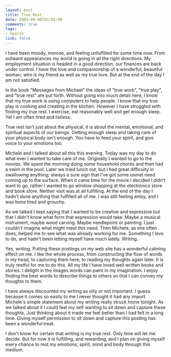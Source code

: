 ```yaml
--- 
layout: post
title: True Rest
date: 2003-09-06T03:02:00
comments: true
tags:
- health
link: false
---
```

I have been moody, morose, and feeling unfulfilled for some time now. From outward appearances my world is going in all the right directions. My employment situation is headed in a good direction, our finances are back under control. I have the love and companionship of a wonderful, beautiful woman; who is my friend as well as my true love. But at the end of the day I am not satisfied.

In the book "Messages from Michael" the ideas of "true work", "true play", and "true rest" are put forth. Without going into much detail here, I know that my true work is using computers to help people. I know that my true play is cooking and creating in the kitchen. However I have struggled with finding my true rest. I exercise, eat reasonably well and get enough sleep. Yet I am often tired and listless.

True rest isn't just about the physical, it is about the mental, emotional, and spiritual aspects of our beings. Getting enough sleep and taking care of your physical body isn't enough. You have to feed your spirit, and give voice to your emotions too.

Michele and I talked about all this this evening. Today was my day to do what ever I wanted to take care of me. Originally I wanted to go to the movies. We spent the morning doing some household chores and then had a swim in the pool. Later we tried lunch out, but I had great difficulty in swallowing anything; always a sure sign that I've got some unmet need coming up to the surface. When it came time for the movie I decided I didn't want to go, rather I wanted to go window shopping at the electronics store and book store. Neither visit was at all fulfilling. At the end of the day I hadn't done anything that fulfilled all of me. I was still feeling antsy, and I was bone tired and grouchy.

As we talked I kept saying that I wanted to be creative and expressive but that I didn't know what form that expression would take. Maybe a musical instrument, maybe wood carving. Maybe needlepoint or painting. I just couldn't imagine what might meet this need. Then Michele, as she often does, helped me to see what was already working for me. Something I love to do, and hadn't been letting myself have much lately. Writing.

Yes, writing. Putting these postings on my web site has a wonderful calming effect on me. I like the whole process, from constructing the flow of words in my head, to capturing them here, to reading my thoughts again later. It is truly restful for me to do this. All my life I have loved well written books and stories. I delight in the images words can paint in my imagination. I enjoy finding the best words to describe things to others so that I can convey my thoughts to them.

I have always discounted my writing as silly or not important. I guess because it comes so easily to me I never thought it had any import. Michele's simple statement about my writing really struck home tonight. As we talked about it I could feel my self wanting to sit down and capture these thoughts. Just thinking about it made me feel better than I had felt in a long time. Giving myself permission to sit down and capture this posting has been a wonderful treat.

I don't know for certain that writing is my true rest. Only time will let me decide. But for now it is fulfilling, and rewarding, and I plan on giving myself every chance to rest my emotions, spirit, mind and body through this medium.

